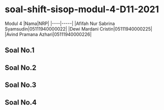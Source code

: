 # soal-shift-sisop-modul-4-D11-2021
Modul 4 
|Nama|NRP|
|----|-----|
|Afifah Nur Sabrina Syamsudin|05111940000022|
|Dewi Mardani Cristin|05111940000225|
|Avind Pramana Azhari|05111940000226|

## Soal No.1
## Soal No.2
## Soal No.3
## Soal No.4
